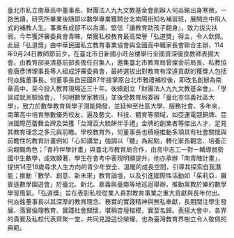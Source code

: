 臺北市私立南華高中董事長、財團法人九九文教基金會創辦人何焱銘出身寒微，一路苦讀，研究所畢業後隨即以數學專業獲聘台北南陽街知名補習班，展開空中飛人式的補教人生。事業有成卻不以為滿，堅信「讓教育助孩子翻身」，致力拔尖扶弱。今年獲評審委員會青睞，榮獲私校教育最高榮譽「弘道獎」得主，令人欽佩。此屆「弘道獎」由中華民國私立教育事業協會與全國高中職家長會聯合主辦，114年9月24日教師節前夕，在臺北市日新國小旺台樓舉行全國資深優良教師表揚大會。由教育部吳清基前部長擔任召集人，邀集臺北市教育局曾燦金前局長、私教協會唐彥博理事長等人組成評審委員會，最終選拔出對教育有深遠貢獻的獲獎人包括何焱銘董事長。何董事長自民國87年接掌原台北市雅禮補校後，即改名創辦為南華高中，至今投入教育現場近三十年。後續創立「財團法人九九文教基金會」、「學習成就測驗協會」、「何明數學家教班」並後受教育局委辦「臺北市信義社區大學」，致力於數學教育與學子潛能開發，並延伸至社區大學、服務社會。多年來，南華高中培育無數優秀校友，遍及藝文、科技、體育等領域，如亞運電競銅牌、亞洲國際芭蕾舞金牌及榮獲「台灣百大糕餅伴手禮」金牌的創業者等傑出人才，足見其教育理念之多元與前瞻。學校教育外，何董事長也積極推動多項具有社會關懷與前瞻性的教育計畫例如「心知講堂」強調以「聽」為起點，轉化家長觀念、培養正向親職角色；「青衿伴學計畫」與臺北市教育局合作，由高中志工一對一輔導弱勢國中生數學，成效顯著，學生在會考中表現明顯提升。他亦承辦「南青陣計畫」，提供14至18歲尋求人生方向的青少年安全、溫暖的成長空間，引導其探索自我潛能；推動「數學、創意、新未來」教育論壇，以及引進國際性活動如「茱莉亞．羅賓遜數學園遊會」於臺北、新北、嘉義與臺南等地巡迴舉辦，推動寓教於樂的數學學習風氣。「弘道獎」旨在表彰私校從業人員對教育事業之重大貢獻與長年付出。何焱銘董事長以其深厚的教育理念、務實的實踐精神與無私奉獻，長期關注學生發展、落實倫理教育、實踐社會關懷，堪稱杏壇楷模，實至名歸。表揚大會中，各界的貴賓及私校代表齊聚一堂，共同見證這份榮耀，也為臺灣教育界樹立令人敬佩的典範。